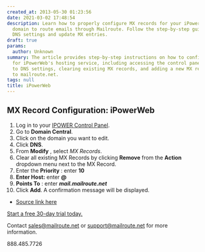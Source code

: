 ```yaml
---
created_at: 2013-05-30 01:23:56
date: 2021-03-02 17:48:54
description: Learn how to properly configure MX records for your iPowerWeb hosted
  domain to route emails through Mailroute. Follow the step-by-step guide to access
  DNS settings and update MX entries.
draft: true
params:
  author: Unknown
summary: The article provides step-by-step instructions on how to configure MX records
  for iPowerWeb's hosting service, including accessing the control panel, navigating
  to DNS settings, clearing existing MX records, and adding a new MX record pointing
  to mailroute.net.
tags: null
title: iPowerWeb
---
```



## MX Record Configuration: iPowerWeb

  1. Log in to your [IPOWER Control Panel](https://www.ipower.com).
  2. Go to **Domain Central**.
  3. Click on the domain you want to edit.
  4. Click **DNS**.
  5. From **Modify** , select _MX Records_.
  6. Clear all existing MX Records by clicking **Remove** from the **Action** dropdown menu next to the MX Record.
  7. Enter the **Priority** : enter **10**
  8. **Enter Host:** enter **@**
  9. **Points To** : enter **_mail.mailroute.net_**
  10. Click **Add**. A confirmation message will be displayed.

  * [Source link here](https://www.ipower.com/help/article/dns-management-how-to-update-mx-records)

[Start a free 30-day trial today.](http://mailroute.net/signup.html)

Contact [sales@mailroute.net](mailto:sales@mailroute.net) or
[support@mailroute.net](mailto:support@mailroute.net) for more information.

888.485.7726

